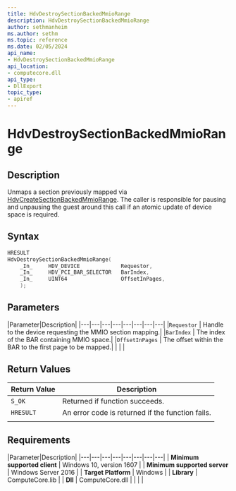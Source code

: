 ```yaml
---
title: HdvDestroySectionBackedMmioRange
description: HdvDestroySectionBackedMmioRange
author: sethmanheim
ms.author: sethm
ms.topic: reference
ms.date: 02/05/2024
api_name:
- HdvDestroySectionBackedMmioRange
api_location:
- computecore.dll
api_type:
- DllExport
topic_type: 
- apiref
---
```

# HdvDestroySectionBackedMmioRange

## Description

Unmaps a section previously mapped via [HdvCreateSectionBackedMmioRange](HdvCreateSectionBackedMmioRange.md). The caller is responsible for pausing and unpausing the guest around this call if an atomic update of device space is required.

## Syntax

```C++
HRESULT
HdvDestroySectionBackedMmioRange(
    _In_     HDV_DEVICE             Requestor,
    _In_     HDV_PCI_BAR_SELECTOR   BarIndex,
    _In_     UINT64                 OffsetInPages,
    );
```

## Parameters

|Parameter|Description|
|---|---|---|---|---|---|---|---|
|`Requestor` | Handle to the device requesting the MMIO section mapping.|
|`BarIndex`  | The index of the BAR containing MMIO space.|
|`OffsetInPages` | The offset within the BAR to the first page to be mapped.|
|     |     |

## Return Values

|Return Value     |Description|
|---|---|
|`S_OK` | Returned if function succeeds.|
|`HRESULT` | An error code is returned if the function fails.
|     |     |

## Requirements

|Parameter|Description|
|---|---|---|---|---|---|---|---|
| **Minimum supported client** | Windows 10, version 1607 |
| **Minimum supported server** | Windows Server 2016 |
| **Target Platform** | Windows |
| **Library** | ComputeCore.lib |
| **Dll** | ComputeCore.dll |
|    |    |
